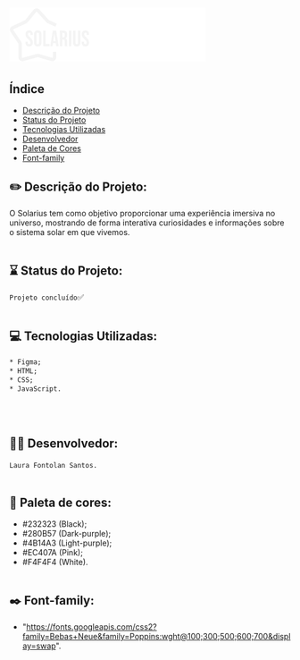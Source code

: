 <h1><img src="./assets/logotipo.svg"></h1>

## Índice

* [Descrição do Projeto](#✏️-descrição-do-projeto)
* [Status do Projeto](#⌛-status-do-projeto)
* [Tecnologias Utilizadas](#💻-tecnologias-utilizadas)
* [Desenvolvedor](#👩‍💻-desenvolvedor)
* [Paleta de Cores](#🎨-paleta-de-cores)
* [Font-family](#✒️-font-family)

## ✏️ Descrição do Projeto:

O Solarius tem como objetivo proporcionar uma experiência imersiva no universo, mostrando de forma interativa curiosidades e informações sobre o sistema solar em que vivemos.
<br><br>


## ⌛ Status do Projeto:

`Projeto concluído`✅
<br><br>


## 💻 Tecnologias Utilizadas:

    * Figma;
    * HTML;
    * CSS;
    * JavaScript.
<br><br>


## 👩‍💻 Desenvolvedor:

`Laura Fontolan Santos.`
<br><br>


## 🎨 Paleta de cores:

- #232323 (Black);
- #280B57 (Dark-purple);
- #4B14A3 (Light-purple);
- #EC407A (Pink);
- #F4F4F4 (White).
<br><br>


## ✒️ Font-family:

- "https://fonts.googleapis.com/css2?family=Bebas+Neue&family=Poppins:wght@100;300;500;600;700&display=swap".







